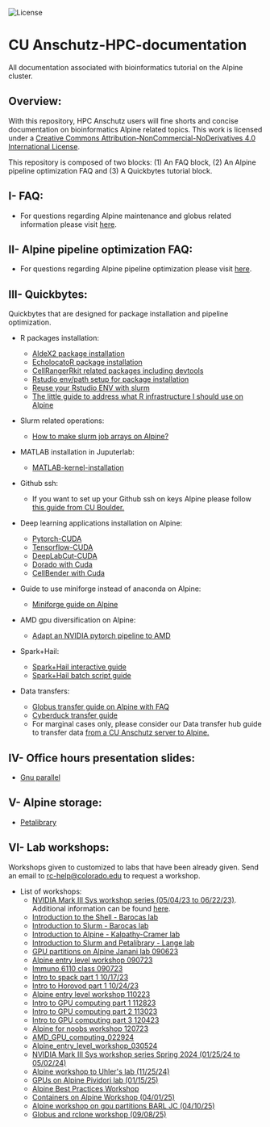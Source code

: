 ![License](https://i.creativecommons.org/l/by-nc-nd/4.0/88x31.png)

# CU Anschutz-HPC-documentation
All documentation associated with bioinformatics tutorial on the Alpine cluster.

## Overview:

With this repository, HPC Anschutz users will fine shorts and concise documentation on bioinformatics Alpine related topics.
This work is licensed under a <a rel="license" href="http://creativecommons.org/licenses/by-nc-nd/4.0/">Creative Commons Attribution-NonCommercial-NoDerivatives 4.0 International License</a>.

This repository is composed of two blocks: (1) An FAQ block, (2) An Alpine pipeline optimization FAQ and (3) A Quickbytes tutorial block.

## I- FAQ:

*  For questions regarding Alpine maintenance and globus related information please visit [here](https://github.com/kf-cuanschutz/AMC-HPC-documentation/blob/main/Alpine-cluster-maintenance.md).

## II- Alpine pipeline optimization FAQ:

*  For questions regarding Alpine pipeline optimization please visit [here](https://github.com/kf-cuanschutz/AMC-HPC-documentation/blob/main/Alpine-pipeline-opt-FAQ.md).



## III- Quickbytes:
Quickbytes that are designed for package installation and pipeline optimization.

  * R packages installation:
      * [AldeX2 package installation](https://github.com/kf-cuanschutz/AMC-HPC-documentation/blob/main/ALDEx2-R-package-installation.md)
      * [EcholocatoR package installation](https://github.com/kf-cuanschutz/AMC-HPC-documentation/blob/main/EcholocatoR.md)
      * [CellRangerRkit related packages including devtools](https://github.com/kf-cuanschutz/AMC-HPC-documentation/blob/main/cellRangerRkit.md)
      * [Rstudio env/path setup for package installation](https://github.com/kf-cuanschutz/CU-Anschutz-HPC-documentation/tree/main/Rstudio_related_scripts)
      * [Reuse your Rstudio ENV with slurm](https://github.com/kf-cuanschutz/CU-Anschutz-HPC-documentation/blob/main/Rstudio_on_Slurm_.md)
      * [The little guide to address what R infrastructure I should use on Alpine](https://github.com/kf-cuanschutz/CU-Anschutz-HPC-documentation/blob/main/Workshops/R_guide_on_Alpine_v2.pdf)

  * Slurm related operations:
    * [How to make slurm job arrays on Alpine?](https://github.com/kf-cuanschutz/CU-Anschutz-HPC-documentation/blob/main/Job_array_demonstration.md)

  * MATLAB installation in Juputerlab:
      * [MATLAB-kernel-installation](https://github.com/kf-cuanschutz/CU-Anschutz-HPC-documentation/blob/main/MATLAB-kernel-on-Jupyterlab.md)
   
  * Github ssh:
      * If you want to set up your Github ssh on keys Alpine please follow [this guide from CU Boulder.](https://github.com/ResearchComputing/intro_to_git_github_fall_23)

  * Deep learning applications installation on Alpine:
      * [Pytorch-CUDA](https://github.com/kf-cuanschutz/CU-Anschutz-HPC-documentation/blob/main/Pytorch_CUDA.md)
      * [Tensorflow-CUDA](https://github.com/kf-cuanschutz/CU-Anschutz-HPC-documentation/blob/main/Tensorflow_CUDA.md)
      * [DeepLabCut-CUDA](https://github.com/kf-cuanschutz/CU-Anschutz-HPC-documentation/blob/main/DeepLabCut.md)
      * [Dorado with Cuda](https://github.com/kf-cuanschutz/CU-Anschutz-HPC-documentation/blob/main/Dorado_installation_tutorial.md)
      * [CellBender with Cuda](https://github.com/kf-cuanschutz/CU-Anschutz-HPC-documentation/blob/main/cellbender_install_tutorial_.md)

  * Guide to use miniforge instead of anaconda on Alpine:
      * [Miniforge guide on Alpine](https://github.com/kf-cuanschutz/CU-Anschutz-HPC-documentation/blob/main/miniforge_migration.md)

   * AMD gpu diversification on Alpine:
      * [Adapt an NVIDIA pytorch pipeline to AMD](https://github.com/kf-cuanschutz/AMD_diversification)
    
   * Spark+Hail:
      * [Spark+Hail interactive guide](https://github.com/kf-cuanschutz/CU-Anschutz-HPC-documentation/blob/main/hail_interactive_guide.md)
      * [Spark+Hail batch script guide](https://github.com/kf-cuanschutz/Hail_support_cu_anschutz)
    
   * Data transfers:
      * [Globus transfer guide on Alpine with FAQ](https://github.com/kf-cuanschutz/CU-Anschutz-HPC-documentation/blob/main/Globus_tutorial_update/The_complete_globus_guide_on_Alpine.md)
      * [Cyberduck transfer guide](https://github.com/kf-cuanschutz/CU-Anschutz-HPC-documentation/blob/main/Workshops/Cyberduck_tutorial_.pdf)
      * For marginal cases only, please consider our Data transfer hub guide to transfer data [from a CU Anschutz server to Alpine.](https://github.com/kf-cuanschutz/CU-Anschutz-HPC-documentation/tree/main/Anschutz_Data-transfer-hub)


## IV- Office hours presentation slides:
* [Gnu parallel](https://github.com/kf-cuanschutz/CU-Anschutz-HPC-documentation/blob/main/Office-hours-presentation-files/GNU_parallel_presentation.pdf)

## V- Alpine storage:
* [Petalibrary](https://github.com/kf-cuanschutz/CU-Anschutz-HPC-documentation/blob/main/Office-hours-presentation-files/Overview_of_Petalibrary.pdf)

## VI- Lab workshops:
Workshops given to customized to labs that have been already given. Send an email to rc-help@colorado.edu to request a workshop.

  * List of workshops:
       * [NVIDIA Mark III Sys workshop series (05/04/23 to 06/22/23)](https://trending.markiiisys.com/cu-anschutz-aiseries). Additional information can be found [here](https://github.com/kf-cuanschutz/CU-Anschutz-HPC-documentation/blob/main/Workshops/nvidia_workshop_series_information_spring_23.md).
       * [Introduction to the Shell - Barocas lab](https://github.com/kf-cuanschutz/CU-Anschutz-HPC-documentation/blob/main/Workshops/Workshop-shell-Part1-Barocas-lab-060623.pdf)
       * [Introduction to Slurm - Barocas lab](https://github.com/kf-cuanschutz/CU-Anschutz-HPC-documentation/blob/main/Workshops/Introduction_to_slurm_workshop-Part2-Barocas-lab-062623.pdf)
       * [Introduction to Alpine - Kalpathy-Cramer lab](https://github.com/kf-cuanschutz/CU-Anschutz-HPC-documentation/blob/main/Workshops/Introduction_to_Alpine_workshop_Kalpathy-Cramer_lab_061923.pdf)
       * [Introduction to Slurm and Petalibrary - Lange lab](https://github.com/kf-cuanschutz/CU-Anschutz-HPC-documentation/blob/main/Workshops/Introduction_to_Alpine_Langelab.pdf)
       * [GPU partitions on Alpine Janani lab 090623](https://github.com/kf-cuanschutz/CU-Anschutz-HPC-documentation/blob/main/Workshops/Janani_lab_090623_Presentation_GPU.pdf)
       * [Alpine entry level workshop 090723](https://github.com/kf-cuanschutz/CU-Anschutz-HPC-documentation/blob/main/Workshops/Entry_level_workshop_090723.pdf)
       * [Immuno 6110 class 090723](https://github.com/kf-cuanschutz/CU-Anschutz-HPC-documentation/blob/main/Workshops/IMMU6110_class_091523_v3.pdf)
       * [Intro to spack part 1 10/17/23](https://github.com/kf-cuanschutz/CU-Anschutz-HPC-documentation/blob/main/Workshops/Introduction_to_Spack_part1_101723_.pdf)
       * [Intro to Horovod part 1 10/24/23](https://github.com/kf-cuanschutz/CU-Anschutz-HPC-documentation/blob/main/Workshops/Introduction_to_Horovod_102423_part1_official_v2.pdf)
       * [Alpine entry level workshop 110223](https://github.com/kf-cuanschutz/CU-Anschutz-HPC-documentation/blob/main/Workshops/Entry_level_workshop_110223_final_version_.pdf)
       * [Intro to GPU computing part 1 112823](https://github.com/kf-cuanschutz/CU-Anschutz-HPC-documentation/blob/main/Workshops/Introduction_to_GPU_programming_workshop_112823_part_1.pdf)
       * [Intro to GPU computing part 2 113023](https://github.com/kf-cuanschutz/CU-Anschutz-HPC-documentation/blob/main/Workshops/Introduction_to_GPU_programming_workshop_113023_part_2.pdf)
       * [Intro to GPU computing part 3 120423](https://github.com/kf-cuanschutz/CU-Anschutz-HPC-documentation/blob/main/Workshops/Introduction_to_GPU_programming_workshop_120523_final_version.pdf)
       * [Alpine for noobs workshop 120723](https://github.com/kf-cuanschutz/CU-Anschutz-HPC-documentation/blob/main/Workshops/Alpine_Noob_Introduction_to_HPC_and_Alpine-120723.pdf)
       * [AMD_GPU_computing_022924](https://github.com/kf-cuanschutz/CU-Anschutz-HPC-documentation/blob/main/Workshops/Introduction_to_AMD_GPU_computing_022924_v3.pdf)
       * [Alpine_entry_level_workshop_030524](https://github.com/kf-cuanschutz/CU-Anschutz-HPC-documentation/blob/main/Workshops/Entry_level_workshop_030524_v2.pdf)
       * [NVIDIA Mark III Sys workshop series Spring 2024 (01/25/24 to 05/02/24)](https://trending.markiiisys.com/cu-anschutz-ai-2024)
       * [Alpine workshop to Uhler's lab (11/25/24)](https://github.com/kf-cuanschutz/CU-Anschutz-HPC-documentation/blob/main/Workshops/Presentation_to_Uhler_3.pdf)
       * [GPUs on Alpine Pividori lab (01/15/25)](https://github.com/kf-cuanschutz/CU-Anschutz-HPC-documentation/blob/main/Workshops/Pividori_lab_presentation_011525.pdf)
       * [Alpine Best Practices Workshop](https://github.com/kf-cuanschutz/CU-Anschutz-HPC-documentation/blob/main/Workshops/Alpine_best_practices_workshop_03262025.pdf)
       * [Containers on Alpine Workshop (04/01/25)](https://github.com/kf-cuanschutz/CU-Anschutz-HPC-documentation/blob/main/Workshops/Container_workshop_040125_Han_lab.pdf)
       * [Alpine workshop on gpu partitions  BARL JC (04/10/25)](https://github.com/kf-cuanschutz/CU-Anschutz-HPC-documentation/blob/main/Workshops/Introduction_gpu_partitions_on_Alpine_041025.pdf)
       * [Globus and rclone workshop (09/08/25)](https://github.com/kf-cuanschutz/CU-Anschutz-HPC-documentation/blob/main/Workshops/Globus_and_rclone_090825.pdf)




